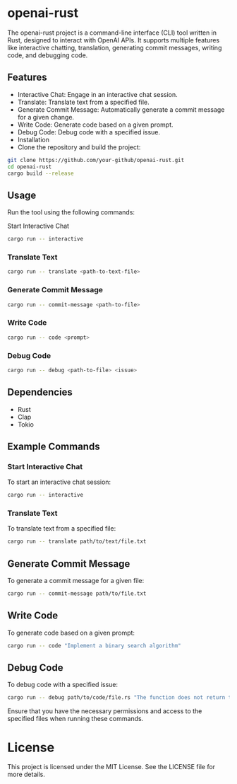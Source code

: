 # openai-rust
The openai-rust project is a command-line interface (CLI) tool written in Rust, designed to interact with OpenAI APIs. It supports multiple features like interactive chatting, translation, generating commit messages, writing code, and debugging code.

## Features
- Interactive Chat: Engage in an interactive chat session.
- Translate: Translate text from a specified file.
- Generate Commit Message: Automatically generate a commit message for a given change.
- Write Code: Generate code based on a given prompt.
- Debug Code: Debug code with a specified issue.
- Installation
- Clone the repository and build the project:

```bash
git clone https://github.com/your-github/openai-rust.git
cd openai-rust
cargo build --release
```

## Usage

Run the tool using the following commands:

Start Interactive Chat

```bash
cargo run -- interactive
```

### Translate Text

```bash
cargo run -- translate <path-to-text-file>
```

### Generate Commit Message

```bash
cargo run -- commit-message <path-to-file>
```

### Write Code

```bash
cargo run -- code <prompt>
```

### Debug Code

```bash
cargo run -- debug <path-to-file> <issue>
```

## Dependencies
- Rust
- Clap
- Tokio

## Example Commands
### Start Interactive Chat
To start an interactive chat session:

```bash
cargo run -- interactive
```

### Translate Text
To translate text from a specified file:

```bash
cargo run -- translate path/to/text/file.txt
```

## Generate Commit Message
To generate a commit message for a given file:

```bash
cargo run -- commit-message path/to/file.txt
```

## Write Code
To generate code based on a given prompt:

```bash
cargo run -- code "Implement a binary search algorithm"
```

## Debug Code
To debug code with a specified issue:

```bash
cargo run -- debug path/to/code/file.rs "The function does not return the correct value"
```

Ensure that you have the necessary permissions and access to the specified files when running these commands.

# License
This project is licensed under the MIT License. See the LICENSE file for more details.

